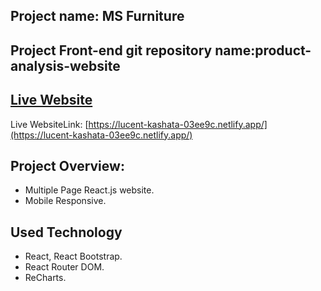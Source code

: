 ## Project name: MS Furniture

## Project Front-end git repository name:product-analysis-website

## [Live Website](https://lucent-kashata-03ee9c.netlify.app/)

Live WebsiteLink: [https://lucent-kashata-03ee9c.netlify.app/](https://lucent-kashata-03ee9c.netlify.app/)

## Project Overview:

- Multiple Page React.js website.
- Mobile Responsive.

## Used Technology

- React, React Bootstrap.
- React Router DOM.
- ReCharts.
